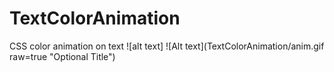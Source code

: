 # TextColorAnimation
CSS color animation on text 
![alt text]
![Alt text](TextColorAnimation/anim.gif raw=true "Optional Title")
